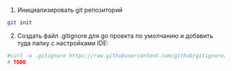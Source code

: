 1) Инициализировать git репозиторий
```bash
git init
```
2) Создать файл .gitignore для go проекта по умолчанию и добавить туда папку с настройками IDE:
```bash
#curl -o .gitignore https://raw.githubusercontent.com/github/gitignore/refs/heads/main/Go.gitignore
# TODO
```
